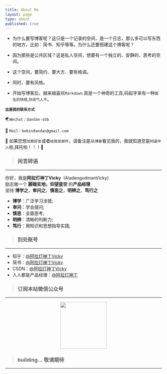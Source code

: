 ```yaml
---
title: About Me
layout: page
type: about
published: true
---
```


- 为什么要写博客呢？这只是一个记录的空间，是一个日志，那么多可以写东西的地方，比如：简书、知乎等等。为什么还要搭建这个博客呢？

- 因为那些是公共区域？这是私人空间，想要有一个独立的、安静的、思考的空间。

- 这个空间，要简约、要大方、要有格调。

- 同时，要有风格。

- 开始写博客后，越来越喜欢`Markdown`.真是一个神奇的工具,码起字来有一种`莫名的快感`,`你说气人不`。

**`这是我的联系方式`**

:earth_asia:`Wechat` : `dandan-sbb`

:email: `Mail` : `bobindandan@gmail.com`

:full_moon_with_face: 如果您想`加我好友`或者`给我发邮件`，请备注是从`博客`看见我的，我就知道您是`同道中人`啦,拜托啦！！！:facepunch:

> ### 闲言碎语
---

你好，我是**阿拉灯神丁Vicky**&nbsp;&nbsp;(AladengodmanVicky)  
励志做一个&nbsp;**脚踏实地，仰望星空**&nbsp;的**产品经理**  
坚持 **博学之**，**审问之**，**慎思之**，**明辨之**，**笃行之**  

* **博学**：广泛学习涉猎;
* **审问**：学会提问;
* **慎思**：全面思考;
* **明辨**：清晰的判断力;
* **笃行**：用知识和思想指导实践; 


> ### 别处账号
---

* 知乎：[@阿拉灯神丁Vicky](https://www.zhihu.com/people/AladengodmanVicky/activities)
* 简书：[@阿拉灯神丁Vicky](https://www.jianshu.com/u/d35797a7d500)
* CSDN：[@阿拉灯神丁Vicky](https://blog.csdn.net/weixin_36105362)
* 人人都是产品经理：[@阿拉灯神丁](http://www.woshipm.com/u/681134)


> ### 订阅本站微信公众号
---

<div align="center"><img width="150" height="150" src="https://www.bobinsun.cn/assets/images/WeChat-logo.jpg"/></div>


> ### building... 敬请期待
---

